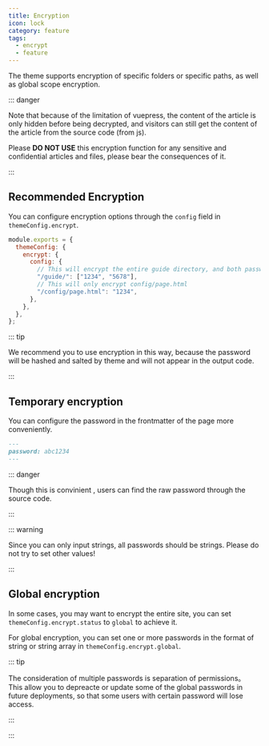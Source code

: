 ```yaml
---
title: Encryption
icon: lock
category: feature
tags:
  - encrypt
  - feature
---
```


The theme supports encryption of specific folders or specific paths, as well as global scope encryption.

::: danger

Note that because of the limitation of vuepress, the content of the article is only hidden before being decrypted, and visitors can still get the content of the article from the source code (from js).

Please **DO NOT USE** this encryption function for any sensitive and confidential articles and files, please bear the consequences of it.

:::

<!-- more -->

## Recommended Encryption

You can configure encryption options through the `config` field in `themeConfig.encrypt`.

```js {4-9}
module.exports = {
  themeConfig: {
    encrypt: {
      config: {
        // This will encrypt the entire guide directory, and both passwords are available
        "/guide/": ["1234", "5678"],
        // This will only encrypt config/page.html
        "/config/page.html": "1234",
      },
    },
  },
};
```

::: tip

We recommend you to use encryption in this way, because the password will be hashed and salted by theme and will not appear in the output code.

:::

## Temporary encryption

You can configure the password in the frontmatter of the page more conveniently.

```md
---
password: abc1234
---
```

::: danger

Though this is convinient , users can find the raw password through the source code.

:::

::: warning

Since you can only input strings, all passwords should be strings. Please do not try to set other values!

:::

## Global encryption

In some cases, you may want to encrypt the entire site, you can set `themeConfig.encrypt.status` to `global` to achieve it.

For global encryption, you can set one or more passwords in the format of string or string array in `themeConfig.encrypt.global`.

::: tip

The consideration of multiple passwords is separation of permissions。 This allow you to depreacte or update some of the global passwords in future deployments, so that some users with certain password will lose access.

:::

:::
